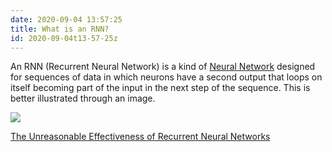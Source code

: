 ```yaml
---
date: 2020-09-04 13:57:25
title: What is an RNN?
id: 2020-09-04t13-57-25z
---
```


An RNN (Recurrent Neural Network) is a kind of
[Neural Network](./2021-04-26t18-14-48z.md) designed for sequences of data in
which neurons have a second output that loops on itself becoming part of the
input in the next step of the sequence. This is better illustrated through an
image.

![](https://upload.wikimedia.org/wikipedia/commons/thumb/b/b5/Recurrent_neural_network_unfold.svg/2000px-Recurrent_neural_network_unfold.svg.png)

[The Unreasonable Effectiveness of Recurrent Neural Networks](https://karpathy.github.io/2015/05/21/rnn-effectiveness/)
